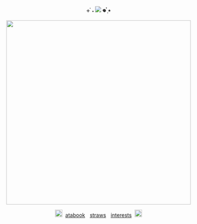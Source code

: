 <p align="center">
<h4 align="center"
 
⊹ ࣪ ˖  ![](https://komarev.com/ghpvc/?username=thedesires&label=𐙚+faggots++&color=5379b5)  𖦹 ๋࣭ ⭑ 

 </h4>
<p align="center">
 <img width="500" src="https://files.catbox.moe/b15guh.jpg"
 </p>


<p align="center">
 <img width="20" src="https://i.imgur.com/urzELT7.gif"
  </p>
 ‎ 
<a href="https://thedesires.atabook.org/">atabook</a>
<img width="5" src="https://64.media.tumblr.com/41c09ec0e28ede808a0b1351a6ff7957/5683035dc8647820-55/s250x400/04623cde3e2d0f27e0cf703a18cb52e6d0aebf43.pnj"
  </p>
<a href="https://dmc4.straw.page/">straws</a> 
 <img width="5" src="https://64.media.tumblr.com/41c09ec0e28ede808a0b1351a6ff7957/5683035dc8647820-55/s250x400/04623cde3e2d0f27e0cf703a18cb52e6d0aebf43.pnj"
  </p>
 <a href="https://listography.com/raidante">interests</a> 
 ‎ 
<img width="20" src="https://i.imgur.com/NYuEkC7.gif"
  </p>

